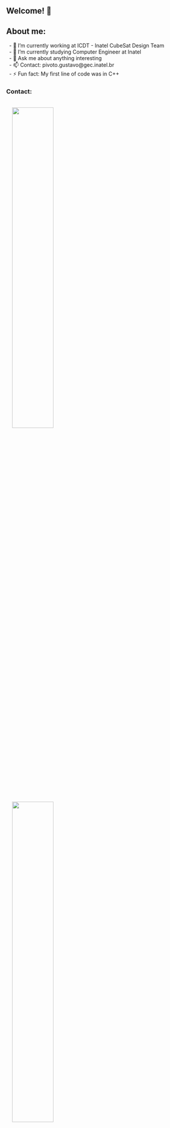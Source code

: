 ## Welcome! 👋

## About me:

<p style="margin:0.5rem; width: 100%; font-size: 100%" > 
  - 🔭 I’m currently working at ICDT - Inatel CubeSat Design Team  <br>
  - 🌱 I’m currently studying Computer Engineer at Inatel  <br>
  - 💬 Ask me about anything interesting <br>  
  - 📫 Contact: pivoto.gustavo@gec.inatel.br  <br>  
  - ⚡ Fun fact: My first line of code was in C++ <br>  
  
</p>

### Contact:

<p style="margin:0.5rem; width: 100%; font-size: 100%" >

  <a href="https://www.linkedin.com/in/gustavo-pivoto-ambrósio-263bb8252/">
  <img style="margin:1rem 0.5rem; height: 47%;" src="https://img.shields.io/badge/-LinkedIn-%230077B5?style=for-the-badge&logo=linkedin&logoColor=white">
  </a>
  <a href="https://www.instagram.com/gu.pivoto/">
  <img style="margin:1rem 0.5rem; height: 47%;" src="https://img.shields.io/badge/instagram-%23E4405F.svg?&style=for-the-badge&logo=instagram&logoColor=white" />
  </a>

</p>
